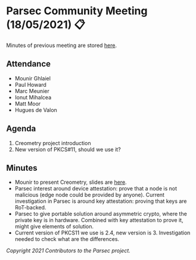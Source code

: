 # Parsec Community Meeting (18/05/2021) 📋

Minutes of previous meeting are stored
[here](https://github.com/parallaxsecond/community/tree/main/minutes).

## Attendance

- Mounir Ghlaiel
- Paul Howard
- Marc Meunier
- Ionut Mihalcea
- Matt Moor
- Hugues de Valon

## Agenda

1. Creometry project introduction
2. New version of PKCS#11, should we use it?

## Minutes

- Mounir to present Creometry, slides are
   [here](https://docs.google.com/presentation/d/1GsWbNwuU4k34ZYcE7K9EmUEX1QkYdhqyuW0pIN08gA8/edit?usp=sharing).
- Parsec interest around device attestation: prove that a node is not malicious (edge node could be
   provided by anyone). Current investigation in Parsec is around key attestation: proving that keys
   are RoT-backed.
- Parsec to give portable solution around asymmetric crypto, where the private key is in hardware.
   Combined with key attestation to prove it, might give elements of solution.
- Current version of PKCS11 we use is 2.4, new version is 3. Investigation needed to check what are
   the differences.

*Copyright 2021 Contributors to the Parsec project.*
